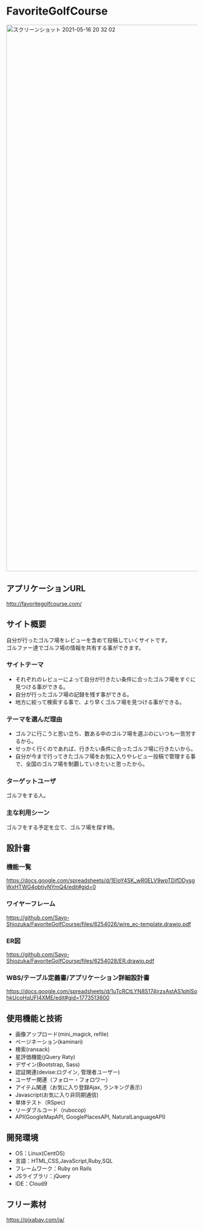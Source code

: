 # FavoriteGolfCourse
<img width="1440" alt="スクリーンショット 2021-05-16 20 32 02" src="https://user-images.githubusercontent.com/76867260/118395553-fdce6680-b685-11eb-8462-778c34e00f21.png">

## アプリケーションURL
http://favoritegolfcourse.com/

## サイト概要
自分が行ったゴルフ場をレビューを含めて投稿していくサイトです。<br>
ゴルファー達でゴルフ場の情報を共有する事ができます。

### サイトテーマ
* それぞれのレビューによって自分が行きたい条件に合ったゴルフ場をすぐに見つける事ができる。
* 自分が行ったゴルフ場の記録を残す事ができる。<br>
* 地方に絞って検索する事で、より早くゴルフ場を見つける事ができる。

### テーマを選んだ理由
* ゴルフに行こうと思い立ち、数ある中のゴルフ場を選ぶのにいつも一苦労するから。<br>
* せっかく行くのであれば、行きたい条件に合ったゴルフ場に行きたいから。<br>
* 自分が今まで行ってきたゴルフ場をお気に入りやレビュー投稿で管理する事で、全国のゴルフ場を制覇していきたいと思ったから。

### ターゲットユーザ
ゴルフをする人。

### 主な利用シーン
ゴルフをする予定を立て、ゴルフ場を探す時。

## 設計書
### 機能一覧
https://docs.google.com/spreadsheets/d/1EIoY4SK_wR0ELV9wpTDifDDysgWxHTWG4obtjvNYmQ4/edit#gid=0
### ワイヤーフレーム
https://github.com/Sayo-Shiozuka/FavoriteGolfCourse/files/6254026/wire_ec-template.drawio.pdf
### ER図
https://github.com/Sayo-Shiozuka/FavoriteGolfCourse/files/6254028/ER.drawio.pdf
### WBS/テーブル定義書/アプリケーション詳細設計書
https://docs.google.com/spreadsheets/d/1uTcRCtLYN8S174jrzxAstAS1phlSohkUcoHqUFI4XME/edit#gid=1773513600

## 使用機能と技術
- 画像アップロード(mini_magick, refile)
- ページネーション(kaminari)
- 検索(ransack)
- 星評価機能(jQuery Raty)
- デザイン(Bootstrap, Sass)
- 認証関連(devise:ログイン, 管理者ユーザー)
- ユーザー関連（フォロー・フォロワー）
- アイテム関連（お気に入り登録Ajax, ランキング表示）
- Javascript(お気に入り非同期通信)
- 単体テスト（RSpec)
- リーダブルコード（rubocop)
- API(GoogleMapAPI, GooglePlacesAPI, NaturalLanguageAPI)

## 開発環境
- OS：Linux(CentOS)
- 言語：HTML,CSS,JavaScript,Ruby,SQL
- フレームワーク：Ruby on Rails
- JSライブラリ：jQuery
- IDE：Cloud9

## フリー素材
https://pixabay.com/ja/
